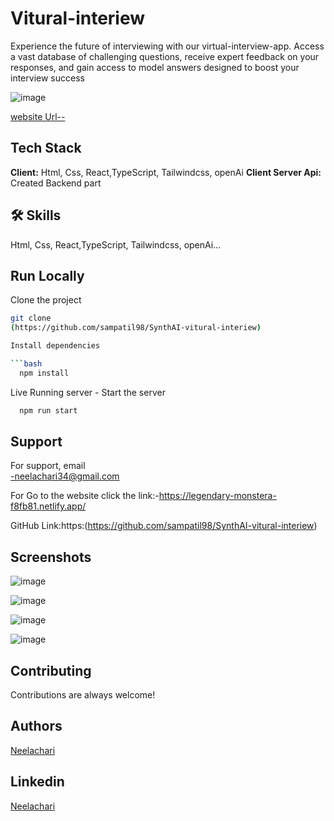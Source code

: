 # Vitural-interiew

Experience the future of interviewing with our virtual-interview-app. Access a vast database of challenging questions, receive expert feedback on your responses, and gain access to model answers designed to boost your interview success

![image](https://github.com/Neelachari/Vitural-interiew/assets/112808279/2aaf71e8-9c32-4f46-b300-16d4f5b830e8)

[website Url--](https://virtuval-interview-app.netlify.app/)

## Tech Stack
**Client:** Html, Css, React,TypeScript, Tailwindcss, openAi
**Client Server Api:** Created Backend part
## 🛠 Skills
Html, Css, React,TypeScript, Tailwindcss, openAi...


## Run Locally

Clone the project
```bash
git clone
(https://github.com/sampatil98/SynthAI-vitural-interiew)

Install dependencies

```bash
  npm install
```
Live Running server  -
Start the server

```bash
  npm run start
```
## Support
For support, email <br/>
-neelachari34@gmail.com <br/>

For Go to the website click the link:-https://legendary-monstera-f8fb81.netlify.app/

GitHub Link:https:(https://github.com/sampatil98/SynthAI-vitural-interiew)
## Screenshots

![image](https://github.com/Neelachari/Vitural-interiew/assets/112808279/6e491507-f015-4808-8179-91b5af3f4bea)

![image](https://github.com/Neelachari/Vitural-interiew/assets/112808279/b3790343-f0fb-47d8-acd1-66dc24b298ee)

![image](https://github.com/Neelachari/Vitural-interiew/assets/112808279/08f331eb-b76d-4666-bae4-348f8390a9eb)

![image](https://github.com/Neelachari/Vitural-interiew/assets/112808279/04bc32b3-67c9-4463-b283-cc57bca33c14)


## Contributing

Contributions are always welcome!
## Authors
 [Neelachari](https://github.com/Neelachari) <br/>

## Linkedin
 [Neelachari](https://www.linkedin.com/in/neelesh-n-h-2704a7196/) <br/>

 

 
 
 
 
 


 

